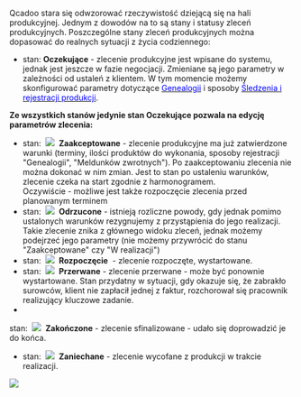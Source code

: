 Qcadoo stara się odwzorować rzeczywistość dziejącą się na hali produkcyjnej. Jednym z dowodów na to są stany i statusy zleceń produkcyjnych. Poszczególne stany zleceń produkcyjnych można dopasować do realnych sytuacji z życia codziennego:

  

- stan: **Oczekujące** - zlecenie produkcyjne jest wpisane do systemu, jednak jest jeszcze w fazie negocjacji. Zmieniane są jego parametry w zależności od ustaleń z klientem. W tym momencie możemy skonfigurować parametry dotyczące [<font color="#0000ff">Genealogii</font>](https://sites.google.com/a/qcadoo.com/qcadoo-mes-documentation/funkcjonalnosci/genealogia)&nbsp;i sposoby [<font color="#0000ff">Śledzenia i rejestracji produkcji</font>](https://sites.google.com/a/qcadoo.com/qcadoo-mes-documentation/funkcjonalnosci/rejestracja-produkcji).  
  
  
 **Ze wszystkich stanów jedynie stan Oczekujące pozwala na edycję parametrów zlecenia:**  
  
- stan:&nbsp; ![](https://sites.google.com/a/qcadoo.com/qcadoo-mes-documentation/funkcjonalnosci/planowanie/zlecenia-produkcyjne-1/stany-i-statusy-zlecen/startIcon24.png)&nbsp; **Zaakceptowane** - zlecenie produkcyjne ma już zatwierdzone warunki (terminy, ilości produktów do wykonania, sposoby rejestracji "Genealogii", "Meldunków zwrotnych"). Po zaakceptowaniu zlecenia nie można dokonać w nim zmian. Jest to stan po ustaleniu warunków, zlecenie czeka na start zgodnie z harmonogramem.  
 Oczywiście - możliwe jest także rozpoczęcie zlecenia przed planowanym terminem
- stan:&nbsp; ![](https://sites.google.com/a/qcadoo.com/qcadoo-mes-documentation/funkcjonalnosci/planowanie/zlecenia-produkcyjne-1/stany-i-statusy-zlecen/deleteIcon24.png)&nbsp; **Odrzucone** - istnieją rozliczne powody, gdy jednak pomimo ustalonych warunków rezygnujemy z przystąpienia do jego realizacji. Takie zlecenie znika z głównego widoku zleceń, jednak możemy podejrzeć jego parametry (nie możemy przywrócić do stanu "Zaakceptowane" czy "W realizacji")
- stan:&nbsp; ![](https://sites.google.com/a/qcadoo.com/qcadoo-mes-documentation/funkcjonalnosci/planowanie/zlecenia-produkcyjne-1/stany-i-statusy-zlecen/startIcon24.png)&nbsp; **Rozpoczęcie** &nbsp;- zlecenie rozpoczęte, wystartowane.
- stan:&nbsp; ![](https://sites.google.com/a/qcadoo.com/qcadoo-mes-documentation/funkcjonalnosci/planowanie/zlecenia-produkcyjne-1/stany-i-statusy-zlecen/pauseIcon16.png)&nbsp; **Przerwane** - zlecenie przerwane - może być ponownie wystartowane. Stan przydatny w sytuacji, gdy okazuje się, że zabrakło surowców, klient nie zapłacił jednej z faktur, rozchorował się pracownik realizujący kluczowe zadanie.
- 

stan:&nbsp; ![](https://sites.google.com/a/qcadoo.com/qcadoo-mes-documentation/funkcjonalnosci/planowanie/zlecenia-produkcyjne-1/stany-i-statusy-zlecen/acceptIcon24.png)&nbsp; **Zakończone** - zlecenie sfinalizowane - udało się doprowadzić je do końca.

- stan:&nbsp; ![](https://sites.google.com/a/qcadoo.com/qcadoo-mes-documentation/funkcjonalnosci/planowanie/zlecenia-produkcyjne-1/stany-i-statusy-zlecen/deleteIcon24.png)&nbsp; **Zaniechane** - zlecenie wycofane z produkcji w trakcie realizacji.

[![](https://sites.google.com/a/qcadoo.com/qcadoo-mes-documentation/funkcjonalnosci/planowanie/zlecenia-produkcyjne-1/stany-i-statusy-zlecen/Status%20flow.png)](https://sites.google.com/a/qcadoo.com/qcadoo-mes-documentation/funkcjonalnosci/planowanie/zlecenia-produkcyjne-1/stany-i-statusy-zlecen/Status%20flow.png)
  

